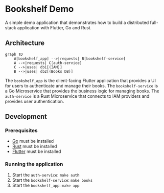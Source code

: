 # Bookshelf Demo

A simple demo application that demonstrates how to build a distributed full-stack application with Flutter, Go and Rust.

## Architecture

```mermaid
graph TD
    A[bookshelf_app] -->|requests| B[bookshelf-service]
    A -->|requests| C[auth-service]
    C -->|uses| db1[(IAM)]
    B -->|uses| db2[(Books DB)]
```

The `bookshelf_app` is the client-facing Flutter application that provides a UI for users to authenticate and
manage their books. The `bookshelf-service` is a Go Microservice that provides the business logic for managing books.
The `auth-service` is a Rust Microservice that connects to IAM providers and provides user authentication.

## Development

### Prerequisites

- [Go](https://golang.org/dl/) must be installed
- [Rust](https://www.rust-lang.org/tools/install) must be installed
- [Flutter](https://flutter.dev/docs/get-started/install) must be installed

### Running the application

1. Start the `auth-service`: `make auth`
2. Start the `bookshelf-service`: `make books`
3. Start the `bookshelf_app`: `make app`
